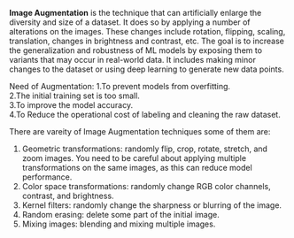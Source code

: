 **Image Augmentation** is the technique that can artificially enlarge the diversity and size of a dataset. It does so by applying a number of alterations on the images. These changes include rotation, flipping, scaling, translation, changes in brightness and contrast, etc. The goal is to increase the generalization and robustness of ML models by exposing them
to variants that may occur in real-world data. It includes making minor changes to the dataset or using deep learning to generate new data points.

Need of Augmentation:
1.To prevent models from overfitting.  
2.The initial training set is too small.  
3.To improve the model accuracy.  
4.To Reduce the operational cost of labeling and cleaning the raw dataset.

There are vareity of Image Augmentation techniques some of them are:
1. Geometric transformations: randomly flip, crop, rotate, stretch, and zoom images. You need to be careful about applying multiple transformations on the same images, as this can reduce model performance. 
2. Color space transformations: randomly change RGB color channels, contrast, and brightness.
3. Kernel filters: randomly change the sharpness or blurring of the image.
4. Random erasing: delete some part of the initial image.
5. Mixing images: blending and mixing multiple images. 
